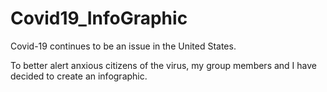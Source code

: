 # Covid19_InfoGraphic

Covid-19 continues to be an issue in the United States.

To better alert anxious citizens of the virus, my group members and I have decided to create an infographic.


